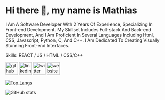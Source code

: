 <!DOCTYPE html>
<html lang="en">
<head>
    <meta charset="UTF-8">
    <meta name="viewport" content="width=device-width, initial-scale=1.0">
    <meta name="google-site-verification" content="AI2aZh30aVuGz05E-BZ0ob3RVR_jG3WiOmfhptqzhGU" />

</head>
<body>
<h1>Hi there 👋, my name is Mathias</h1>
I Am A Software Developer With 2 Years Of Experience, Specializing In Front-end Development. My Skillset Includes Full-stack And Back-end Development, And I Am Proficient In Several Languages Including Html, CSS, Javascript, Python, C, And C++. I Am Dedicated To Creating Visually Stunning Front-end Interfaces.

Skills: REACT / JS / HTML / CSS/C++



[<img src='https://cdn.jsdelivr.net/npm/simple-icons@3.0.1/icons/github.svg' alt='github' height='40'>](https://github.com/vhickjr)  [<img src='https://cdn.jsdelivr.net/npm/simple-icons@3.0.1/icons/linkedin.svg' alt='linkedin' height='40'>](https://www.linkedin.com/in/https://www.linkedin.com/in/victor-mathias-585b71205/)  [<img src='https://cdn.jsdelivr.net/npm/simple-icons@3.0.1/icons/twitter.svg' alt='twitter' height='40'>](https://twitter.com/https://www.twitter.com/__therealvictor)  [<img src='https://cdn.jsdelivr.net/npm/simple-icons@3.0.1/icons/icloud.svg' alt='website' height='40'>](https://www.mathiasvictor.com/)  

[![Top Langs](https://github-readme-stats.vercel.app/api/top-langs/?username=vhickjr)](https://github.com/anuraghazra/github-readme-stats)

![GitHub stats](https://github-readme-stats.vercel.app/api?username=vhickjr&show_icons=true)  
</body>
</html>
